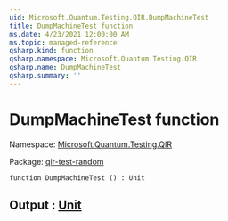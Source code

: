 ```yaml
---
uid: Microsoft.Quantum.Testing.QIR.DumpMachineTest
title: DumpMachineTest function
ms.date: 4/23/2021 12:00:00 AM
ms.topic: managed-reference
qsharp.kind: function
qsharp.namespace: Microsoft.Quantum.Testing.QIR
qsharp.name: DumpMachineTest
qsharp.summary: ''
---
```


# DumpMachineTest function

Namespace: [Microsoft.Quantum.Testing.QIR](xref:Microsoft.Quantum.Testing.QIR)

Package: [qir-test-random](https://nuget.org/packages/qir-test-random)




```qsharp
function DumpMachineTest () : Unit
```


## Output : [Unit](xref:microsoft.quantum.qsharp.valueliterals#unit-literal)


